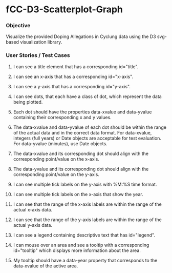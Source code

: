 # fCC-D3-Scatterplot-Graph

### Objective
Visualize the provided Doping Allegations in Cyclung data using the D3 svg-based visualization library.

### User Stories / Test Cases

1. I can see a title element that has a corresponding id="title".

2. I can see an x-axis that has a corresponding id="x-axis".

3. I can see a y-axis that has a corresponding id="y-axis".

4. I can see dots, that each have a class of dot, which represent the data being plotted.

5. Each dot should have the properties data-xvalue and data-yvalue containing their corresponding x and y values.

6. The data-xvalue and data-yvalue of each dot should be within the range of the actual data and in the correct data format. For data-xvalue, integers (full years) or Date objects are acceptable for test evaluation. For data-yvalue (minutes), use Date objects.

7. The data-xvalue and its corresponding dot should align with the corresponding point/value on the x-axis.

8. The data-yvalue and its corresponding dot should align with the corresponding point/value on the y-axis.

9. I can see multiple tick labels on the y-axis with %M:%S time format.

10. I can see multiple tick labels on the x-axis that show the year.

11. I can see that the range of the x-axis labels are within the range of the actual x-axis data.

12. I can see that the range of the y-axis labels are within the range of the actual y-axis data.

13. I can see a legend containing descriptive text that has id="legend".

14. I can mouse over an area and see a tooltip with a corresponding id="tooltip" which displays more information about the area.

15. My tooltip should have a data-year property that corresponds to the data-xvalue of the active area.